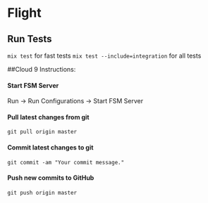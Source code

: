 # Flight

## Run Tests
`mix test` for fast tests
`mix test --include=integration` for all tests

##Cloud 9 Instructions:

#### Start FSM Server

Run -> Run Configurations -> Start FSM Server


#### Pull latest changes from git

```
git pull origin master
```

#### Commit latest changes to git

```
git commit -am "Your commit message."
```

#### Push new commits to GitHub

```
git push origin master
```
